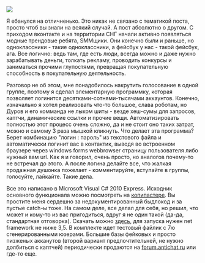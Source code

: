 <img src="/media/pictures/vkmultiple.jpg" align="none" /><p><p>Я ебанулся на отличненько. Это никак не связано с тематикой поста, просто чтоб вы знали на всякий случай. А пост абсолютно о другом. С приходом вконтакте и на территории СНГ начали активно появляться модные трендовые ребята, SMMщики. Они конечно были и раньше, но одноклассники - такие одноклассники, а фейсбук у нас - такой фейсбук, ага. Все логично: ведь там, где есть люди, всегда можно и даже нужно зарабатывать деньги, толкать рекламу, проводить конкурсы и заниматься прочими глупостями, превращая покупательную способность в покупательную деятельность.</p><p></p><p>Разговор не об этом, мне понадобилось накрутить голосование в одной группе, поэтому я сделал элементарную программку, которая позволяет логинится десятками-сотнями-тысячами аккаунтов. Конечно, изначально я хотел реализовать что-то большое, слава роботам, но Дуров и его комманда не лыком шиты - везде хеш-сумы для запросов, каптчи, динамические ссылки и прочие вещи. Автоматизировать полностью этот процесс очень сложно, да и не стоит оно таких затрат, можно и самому 3 раза мышкой кликнуть. Что делает эта программа? Берет комбинацию "логин : пароль" из текстового файла и автоматически логинит вас в контактик, выводя во встроенном браузере через windows forms webbrowser страницу пользователя либо нужный вам url. Как я и говорил, очень просто, но аналогов почему-то не встречал до этого. А после логина делайте все, что жалкая продажная душонка пожелает - комментируйте, вступайте в группы, голосуйте, лайкайте. Такие дела.</p></p><p></p><p>Все это написано в Microsoft Visual C# 2010 Express. Исходник основного функционала можно посмотреть на <a href="/media/copypaste/vkmultiple.cs">копипастере</a>. Вы простите меня сердешно за недокументированный быдлокод и за пустые catch-ы тоже. На самом деле, все делал для себя, но решил, что может и кому-то из вас пригодиться, вдруг я не один такой (да-да, стандартная отговорка). Скачать можно <a href="/media/etc/vkmultiple.zip">здесь</a>, для запуска нужен net framework не ниже 3,5. В комплекте идет тестовый файлик с 7ю сгенерированными юзерами. Большие базы фейковых и просто пизженых акканутов (второй вариант предпочтительней, не нужно долбиться с каптчей) периодически продаются на <a href="http://forum.antichat.ru/">forum.antichat.ru</a> или где-то еще.</p>
